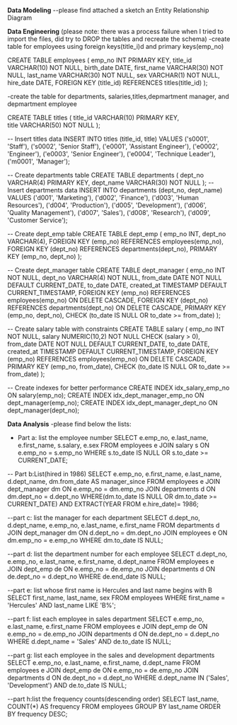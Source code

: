 **Data Modeling**
--please find attached a sketch an Entity Relationship Diagram 

**Data Engineering** 
(please note: there was a process failure when I tried to import the files, did try to DROP the tables and recreate the schema) 
-create table for employees using foreign keys(title_i)d and primary keys(emp_no)

   CREATE TABLE employees (
    emp_no INT PRIMARY KEY,
    title_id VARCHAR(10) NOT NULL,
    birth_date DATE,
    first_name VARCHAR(30) NOT NULL,
    last_name VARCHAR(30) NOT NULL,
    sex VARCHAR(1) NOT NULL,
    hire_date DATE,
    FOREIGN KEY (title_id) REFERENCES titles(title_id)
);

-create the table for departments, salaries,titles,depmartment manager, and depmartment employee 

CREATE TABLE titles (
    title_id VARCHAR(10) PRIMARY KEY,  
    title VARCHAR(50) NOT NULL
);

-- Insert titles data
INSERT INTO titles (title_id, title)
VALUES 
    ('s0001', 'Staff'),
    ('s0002', 'Senior Staff'),
    ('e0001', 'Assistant Engineer'),
    ('e0002', 'Engineer'),
    ('e0003', 'Senior Engineer'),
    ('e0004', 'Technique Leader'),
    ('m0001', 'Manager');

-- Create departments table
CREATE TABLE departments (
    dept_no VARCHAR(4) PRIMARY KEY,
    dept_name VARCHAR(30) NOT NULL
);
-- Insert departments data
INSERT INTO departments (dept_no, dept_name)
VALUES 
    ('d001', 'Marketing'),
    ('d002', 'Finance'),
    ('d003', 'Human Resources'),
    ('d004', 'Production'),
    ('d005', 'Development'),
    ('d006', 'Quality Management'),
    ('d007', 'Sales'),
    ('d008', 'Research'),
    ('d009', 'Customer Service');

-- Create dept_emp table
CREATE TABLE dept_emp (
    emp_no INT,
    dept_no VARCHAR(4),
    FOREIGN KEY (emp_no) REFERENCES employees(emp_no),
    FOREIGN KEY (dept_no) REFERENCES departments(dept_no),
    PRIMARY KEY (emp_no, dept_no)
);

-- Create dept_manager table 
CREATE TABLE dept_manager (
    emp_no INT NOT NULL,
    dept_no VARCHAR(4) NOT NULL,
    from_date DATE NOT NULL DEFAULT CURRENT_DATE,
    to_date DATE,
    created_at TIMESTAMP DEFAULT CURRENT_TIMESTAMP,
    FOREIGN KEY (emp_no) REFERENCES employees(emp_no) ON DELETE CASCADE,
    FOREIGN KEY (dept_no) REFERENCES departments(dept_no) ON DELETE CASCADE,
    PRIMARY KEY (emp_no, dept_no),
    CHECK (to_date IS NULL OR to_date >= from_date)
);

-- Create salary table with constraints
CREATE TABLE salary (
    emp_no INT NOT NULL,
    salary NUMERIC(10,2) NOT NULL CHECK (salary > 0),
    from_date DATE NOT NULL DEFAULT CURRENT_DATE,
    to_date DATE,
    created_at TIMESTAMP DEFAULT CURRENT_TIMESTAMP,
    FOREIGN KEY (emp_no) REFERENCES employees(emp_no) ON DELETE CASCADE,
    PRIMARY KEY (emp_no, from_date),
    CHECK (to_date IS NULL OR to_date >= from_date)
);
 
-- Create indexes for better performance
CREATE INDEX idx_salary_emp_no ON salary(emp_no);
CREATE INDEX idx_dept_manager_emp_no ON dept_manager(emp_no);
CREATE INDEX idx_dept_manager_dept_no ON dept_manager(dept_no);

**Data Analysis** 
-please find below the lists:
- Part a: list the employee number
SELECT 
    e.emp_no,
    e.last_name,
    e.first_name,
    s.salary,
	e.sex
FROM employees e
JOIN salary s ON e.emp_no = s.emp_no
WHERE s.to_date IS NULL OR s.to_date >= CURRENT_DATE;
 
-- Part b:List(hired in 1986)
SELECT 
    e.emp_no,
    e.first_name,
    e.last_name,
    d.dept_name,
    dm.from_date AS manager_since
FROM employees e
JOIN dept_manager dm ON e.emp_no = dm.emp_no
JOIN departments d ON dm.dept_no = d.dept_no
WHERE(dm.to_date IS NULL OR dm.to_date >= CURRENT_DATE)
 AND EXTRACT(YEAR FROM e.hire_date)= 1986;

--part c: list the manager for each department 
SELECT d.dept_no, d.dept_name, e.emp_no, e.last_name, e.first_name
FROM departments d
JOIN dept_manager dm ON d.dept_no = dm.dept_no
JOIN employees e ON dm.emp_no = e.emp_no
WHERE dm.to_date IS NULL; 

--part d: list the department number for each employee
SELECT d.dept_no, e.emp_no, e.last_name, e.first_name, d.dept_name
FROM employees e
JOIN dept_emp de ON e.emp_no = de.emp_no
JOIN departments d ON de.dept_no = d.dept_no
WHERE de.end_date IS NULL;

--part e: list whose first name is Hercules and last name begins with B
SELECT first_name, last_name, sex
FROM employees
WHERE first_name = 'Hercules' AND last_name LIKE 'B%';

--part f: list each employee in sales department 
SELECT e.emp_no, e.last_name, e.first_name
FROM employees e
JOIN dept_emp de ON e.emp_no = de.emp_no
JOIN departments d ON de.dept_no = d.dept_no
WHERE d.dept_name = 'Sales' AND de.to_date IS NULL; 

--part g: list each employee in the sales and development departments 
SELECT e.emp_no, e.last_name, e.first_name, d.dept_name
FROM employees e
JOIN dept_emp de ON e.emp_no = de.emp_no
JOIN departments d ON de.dept_no = d.dept_no
WHERE d.dept_name IN ('Sales', 'Development') AND de.to_date IS NULL;

--part h:list the frequency counts(descending order)
SELECT last_name, COUNT(*) AS frequency
FROM employees
GROUP BY last_name
ORDER BY frequency DESC;
